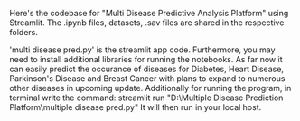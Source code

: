 Here's the codebase for "Multi Disease Predictive Analysis Platform" using Streamlit. The .ipynb files, datasets, .sav files are shared in the respective folders.

'multi disease pred.py' is the streamlit app code. Furthermore, you may need to install additional libraries for running the notebooks. As far now it can easily predict the occurance of diseases for Diabetes, Heart Disease, Parkinson's Disease and Breast Cancer with plans to expand to numerous other diseases in upcoming update.
Additionally for running the program, in terminal write the command: streamlit run "D:\Multiple Disease Prediction Platform\multiple disease pred.py"
It will then run in your local host.
